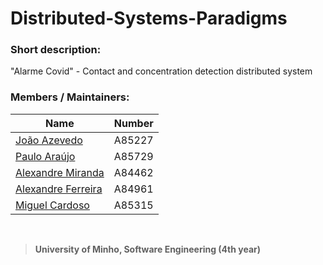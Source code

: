 # Distributed-Systems-Paradigms

### Short description:

"Alarme Covid" - Contact and concentration detection distributed system

### Members / Maintainers:


|      Name     | Number |
|---------------|--------|
| [João Azevedo](https://github.com/devzizu)   | A85227 |
| [Paulo Araújo](https://github.com/paulob122) | A85729 |
| [Alexandre Miranda](https://github.com/aemiranda7) | A84462 |
| [Alexandre Ferreira](https://github.com/brancof) | A84961 |
| [Miguel Cardoso](https://github.com/miguelcardosop) | A85315 |

<br>

>**University of Minho, Software Engineering (4th year)**
